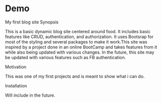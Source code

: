 # Demo
My first blog site
Synopsis

This is a basic dynamic blog site centered around food. It includes basic features like CRUD, authentication, and authorization. 
It uses Bootsrap for most of the styling and several packages to make it work.This site was inspired by a project done in an online 
BootCamp and takes features from it while also being updated with various changes. In the future, this site may be updated with various
features such as FB authentication. 

Motivation

This was one of my first projects and is meant to show what i can do. 

Installation

Will include in the future. 






